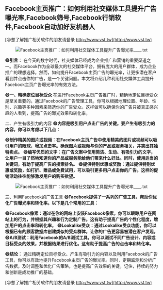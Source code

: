 ## **Facebook主页推广：如何利用社交媒体工具提升广告曝光率,Facebook筛号,Facebook行销软件,Facebook自动加好友机器人**

[😍想了解推广相关软件的朋友请登录 http://www.vst.tw](http://www.vst.tw)

 <center><img src="https://vst.tw/MP4/tuiguang/png/8.png" alt="Facebook主页推广：如何利用社交媒体工具提升广告曝光率____.txt"></center>

**😄引言：**
在今天的数字时代，社交媒体已经成为企业推广和营销的重要渠道之一。而Facebook作为全球最大的社交媒体平台，拥有庞大的用户群体，成为企业推广的理想选择。然而，如何提升Facebook主页广告的曝光率，让更多潜在客户看到并点击你的广告，是一个关键问题。本文将介绍几种利用社交媒体工具提升Facebook主页广告曝光率的有效方法。

**😄一、精确定位目标受众**
在进行Facebook主页广告推广时，精确地定位目标受众是至关重要的。通过Facebook的广告管理工具，你可以根据地理位置、年龄、性别、兴趣等多种因素来筛选你的广告受众。这样做可以确保你的广告只被真正感兴趣的人看到，提高广告的曝光效果和转化率。

二、产生有吸引力的内容
**😄内容是吸引用户点击广告的关键。要产生有吸引力的内容，你可以考虑以下几点：**

**😄制作精美的图片或视频：在Facebook主页广告中使用精美的图片或视频可以吸引用户的眼球，增加点击率。确保图片或视频与你的产品或服务相关，并突出其独特卖点。**
**😄编写优质的文字：在广告文案中使用简洁、生动、有吸引力的文字，让用户一目了然地知道你的产品或服务能给他们带来什么好处。同时，使用适当的关键词，有助于提高广告的搜索排名。**
**😄提供特别优惠或奖励：通过提供特别优惠或奖励，如打折、赠品或免费试用，可以吸引更多用户点击你的广告。这样的促销活动往往能够激发用户的购买欲望。**

 <center><img src="https://vst.tw/MP4/tuiguang/png/1.png" alt="Facebook主页推广：如何利用社交媒体工具提升广告曝光率____.txt"></center>

三、利用Facebook的广告工具
**😄Facebook提供了一系列的广告工具，帮助你优化广告曝光率和转化率。以下是几个常用的工具：**

**😄Facebook像素：通过在你的网站上安装Facebook像素，你可以跟踪用户在网站上的行为，并根据其兴趣和行为定制广告。这有助于提高广告的个性化程度，增加用户的点击率和转化率。**
**😄Lookalike受众：通过Lookalike受众功能，你可以根据已有的顾客数据库创建类似的受众群体，让你的广告更容易被潜在客户发现。**
**😄A/B测试：利用Facebook的A/B测试工具，你可以测试不同广告设计、内容或目标受众的效果，并根据结果进行优化。这有助于提高广告的点击率和转化率。**

**😄结论：**
通过精确定位目标受众、产生有吸引力的内容以及利用Facebook的广告工具，你可以有效地提升Facebook主页广告的曝光率。同时，定期监测和分析广告数据，及时调整和优化广告策略，也是提高广告效果的关键。记住，持续的努力和创新是成功推广的基础。

[😍想了解推广相关软件的朋友请登录 http://www.vst.tw](http://www.vst.tw)



